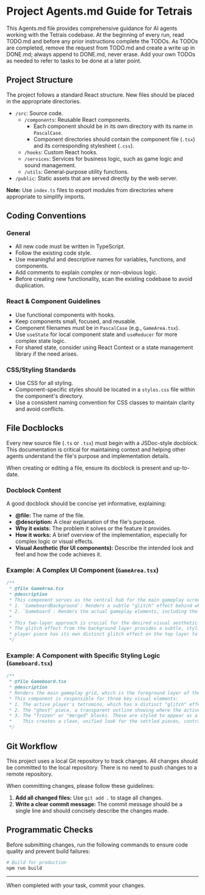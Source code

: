 # Project Agents.md Guide for Tetrais

This Agents.md file provides comprehensive guidance for AI agents working with the Tetrais codebase.
At the beginning of every run, read TODO.md and before any prior instructions complete the TODOs.
As TODOs are completed, remove the request from TODO.md and create a write up in DONE.md; always append to DONE.md, never erase.
Add your own TODOs as needed to refer to tasks to be done at a later point.

## Project Structure

The project follows a standard React structure. New files should be placed in the appropriate directories.

- `/src`: Source code.
  - `/components`: Reusable React components.
    - Each component should be in its own directory with its name in `PascalCase`.
    - Component directories should contain the component file (`.tsx`) and its corresponding stylesheet (`.css`).
  - `/hooks`: Custom React hooks.
  - `/services`: Services for business logic, such as game logic and sound management.
  - `/utils`: General-purpose utility functions.
- `/public`: Static assets that are served directly by the web server.

**Note:** Use `index.ts` files to export modules from directories where appropriate to simplify imports.

## Coding Conventions

### General
- All new code must be written in TypeScript.
- Follow the existing code style.
- Use meaningful and descriptive names for variables, functions, and components.
- Add comments to explain complex or non-obvious logic.
- Before creating new functionality, scan the existing codebase to avoid duplication.

### React & Component Guidelines
- Use functional components with hooks.
- Keep components small, focused, and reusable.
- Component filenames must be in `PascalCase` (e.g., `GameArea.tsx`).
- Use `useState` for local component state and `useReducer` for more complex state logic.
- For shared state, consider using React Context or a state management library if the need arises.

### CSS/Styling Standards
- Use CSS for all styling.
- Component-specific styles should be located in a `styles.css` file within the component's directory.
- Use a consistent naming convention for CSS classes to maintain clarity and avoid conflicts.

## File Docblocks

Every new source file (`.ts` or `.tsx`) must begin with a JSDoc-style docblock. This documentation is critical for maintaining context and helping other agents understand the file's purpose and implementation details.

When creating or editing a file, ensure its docblock is present and up-to-date.

### Docblock Content
A good docblock should be concise yet informative, explaining:
- **@file:** The name of the file.
- **@description:** A clear explanation of the file's purpose.
- **Why it exists:** The problem it solves or the feature it provides.
- **How it works:** A brief overview of the implementation, especially for complex logic or visual effects.
- **Visual Aesthetic (for UI components):** Describe the intended look and feel and how the code achieves it.

### Example: A Complex UI Component (`GameArea.tsx`)
```typescript
/**
 * @file GameArea.tsx
 * @description
 * This component serves as the central hub for the main gameplay screen. It orchestrates the rendering of two distinct, layered components:
 * 1. `GameboardBackground`: Renders a subtle "glitch" effect behind where the frozen blocks are.
 * 2. `Gameboard`: Renders the actual gameplay elements, including the active player piece, the ghost piece, and the frozen blocks.
 *
 * This two-layer approach is crucial for the desired visual aesthetic. We want the frozen blocks to appear as a single, solid, dark mass.
 * The glitch effect from the background layer provides a subtle, stylized texture that is visible "through" this mass, while the active
 * player piece has its own distinct glitch effect on the top layer to make it stand out.
 */
```

### Example: A Component with Specific Styling Logic (`Gameboard.tsx`)
```typescript
/**
 * @file Gameboard.tsx
 * @description
 * Renders the main gameplay grid, which is the foreground layer of the game.
 * This component is responsible for three key visual elements:
 * 1. The active player's tetromino, which has a distinct "glitch" effect to make it stand out.
 * 2. The "ghost" piece, a transparent outline showing where the active piece will land.
 * 3. The "frozen" or "merged" blocks. These are styled to appear as a single, solid mass by dynamically removing the borders between adjacent cells.
 *    This creates a clean, unified look for the settled pieces, contrasting with the active piece.
 */
```

## Git Workflow

This project uses a local Git repository to track changes. All changes should be committed to the local repository. There is no need to push changes to a remote repository.

When committing changes, please follow these guidelines:

1.  **Add all changed files:** Use `git add .` to stage all changes.
2.  **Write a clear commit message:** The commit message should be a single line and should concisely describe the changes made.

## Programmatic Checks

Before submitting changes, run the following commands to ensure code quality and prevent build failures:

```bash
# Build for production
npm run build
```

---

When completed with your task, commit your changes.
